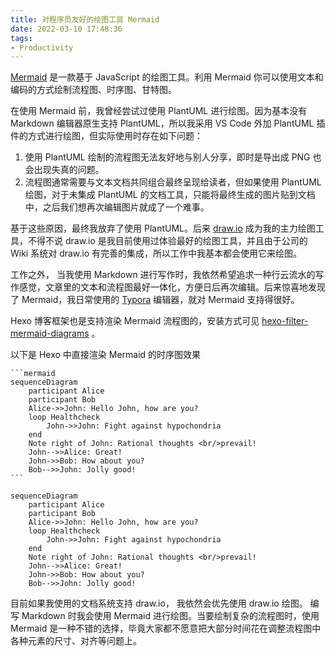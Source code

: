 ```yaml
---
title: 对程序员友好的绘图工具 Mermaid
date: 2022-03-10 17:48:36
tags:
- Productivity
---
```



[Mermaid](https://mermaid-js.github.io/) 是一款基于 JavaScript 的绘图工具。利用 Mermaid 你可以使用文本和编码的方式绘制流程图、时序图、甘特图。



在使用 Mermaid 前，我曾经尝试过使用 PlantUML 进行绘图。因为基本没有 Markdown 编辑器原生支持 PlantUML，所以我采用 VS Code 外加 PlantUML 插件的方式进行绘图，但实际使用时存在如下问题：



1. 使用 PlantUML 绘制的流程图无法友好地与别人分享，即时是导出成 PNG 也会出现失真的问题。
2. 流程图通常需要与文本文档共同组合最终呈现给读者，但如果使用 PlantUML 绘图，对于未集成 PlantUML 的文档工具，只能将最终生成的图片贴到文档中，之后我们想再次编辑图片就成了一个难事。



基于这些原因，最终我放弃了使用 PlantUML。后来 [draw.io](https://www.draw.io/) 成为我的主力绘图工具，不得不说 draw.io 是我目前使用过体验最好的绘图工具，并且由于公司的 Wiki 系统对 draw.io 有完善的集成，所以工作中我基本都会使用它来绘图。



工作之外， 当我使用 Markdown 进行写作时，我依然希望追求一种行云流水的写作感觉，文章里的文本和流程图最好一体化，方便日后再次编辑。后来惊喜地发现了 Mermaid，我日常使用的 [Typora](https://typora.io/) 编辑器，就对 Mermaid 支持得很好。



Hexo 博客框架也是支持渲染 Mermaid 流程图的，安装方式可见 [ hexo-filter-mermaid-diagrams](https://github.com/webappdevelp/hexo-filter-mermaid-diagrams) 。



以下是 Hexo 中直接渲染 Mermaid 的时序图效果
````
```mermaid
sequenceDiagram
    participant Alice
    participant Bob
    Alice->>John: Hello John, how are you?
    loop Healthcheck
        John->>John: Fight against hypochondria
    end
    Note right of John: Rational thoughts <br/>prevail!
    John-->>Alice: Great!
    John->>Bob: How about you?
    Bob-->>John: Jolly good!
```
````

```mermaid
sequenceDiagram
    participant Alice
    participant Bob
    Alice->>John: Hello John, how are you?
    loop Healthcheck
        John->>John: Fight against hypochondria
    end
    Note right of John: Rational thoughts <br/>prevail!
    John-->>Alice: Great!
    John->>Bob: How about you?
    Bob-->>John: Jolly good!
```


目前如果我使用的文档系统支持 draw.io， 我依然会优先使用 draw.io 绘图。 编写 Markdown 时我会使用 Mermaid 进行绘图。当要绘制复杂的流程图时，使用 Mermaid 是一种不错的选择，毕竟大家都不愿意把大部分时间花在调整流程图中各种元素的尺寸、对齐等问题上。
